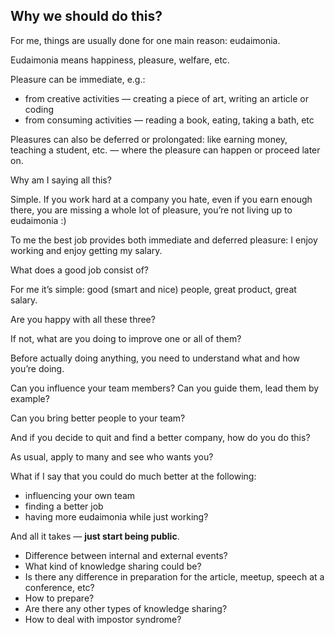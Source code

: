 ## Why we should do this?

For me, things are usually done for one main reason: eudaimonia.

Eudaimonia means happiness, pleasure, welfare, etc.

Pleasure can be immediate, e.g.:
 - from creative activities — creating a piece of art, writing an article or coding
 - from consuming activities — reading a book, eating, taking a bath, etc

Pleasures can also be deferred or prolongated: like earning money, teaching a student, etc. — where the pleasure can happen or proceed later on.

Why am I saying all this?

Simple. If you work hard at a company you hate, even if you earn enough there, you are missing a whole lot of pleasure, you’re not living up to eudaimonia :)

To me the best job provides both immediate and deferred pleasure: I enjoy working and enjoy getting my salary.

What does a good job consist of?

For me it’s simple: good (smart and nice) people, great product, great salary.

Are you happy with all these three?

If not, what are you doing to improve one or all of them?

Before actually doing anything, you need to understand what and how you’re doing.

Can you influence your team members? Can you guide them, lead them by example?

Can you bring better people to your team?

And if you decide to quit and find a better company, how do you do this?

As usual, apply to many and see who wants you?

What if I say that you could do much better at the following:
- influencing your own team
- finding a better job
- having more eudaimonia while just working?

And all it takes — **just start being public**.




- Difference between internal and external events?
- What kind of knowledge sharing could be?
- Is there any difference in preparation for the article, meetup, speech at a conference, etc?
- How to prepare?
- Are there any other types of knowledge sharing?
- How to deal with impostor syndrome?



